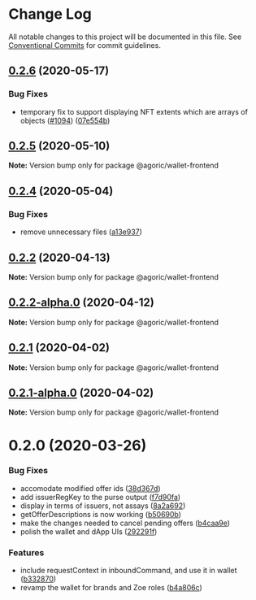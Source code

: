 # Change Log

All notable changes to this project will be documented in this file.
See [Conventional Commits](https://conventionalcommits.org) for commit guidelines.

## [0.2.6](https://github.com/Agoric/agoric-sdk/compare/@agoric/wallet-frontend@0.2.5...@agoric/wallet-frontend@0.2.6) (2020-05-17)


### Bug Fixes

* temporary fix to support displaying NFT extents which are arrays of objects ([#1094](https://github.com/Agoric/agoric-sdk/issues/1094)) ([07e554b](https://github.com/Agoric/agoric-sdk/commit/07e554b9eccf930ba850868b9ad604a1539d1c8f))





## [0.2.5](https://github.com/Agoric/agoric-sdk/compare/@agoric/wallet-frontend@0.2.4...@agoric/wallet-frontend@0.2.5) (2020-05-10)

**Note:** Version bump only for package @agoric/wallet-frontend





## [0.2.4](https://github.com/Agoric/agoric-sdk/compare/@agoric/wallet-frontend@0.2.2...@agoric/wallet-frontend@0.2.4) (2020-05-04)


### Bug Fixes

* remove unnecessary files ([a13e937](https://github.com/Agoric/agoric-sdk/commit/a13e9375bccd6ff03e814745ca489fead21956f8))





## [0.2.2](https://github.com/Agoric/agoric-sdk/compare/@agoric/wallet-frontend@0.2.2-alpha.0...@agoric/wallet-frontend@0.2.2) (2020-04-13)

**Note:** Version bump only for package @agoric/wallet-frontend





## [0.2.2-alpha.0](https://github.com/Agoric/agoric-sdk/compare/@agoric/wallet-frontend@0.2.1...@agoric/wallet-frontend@0.2.2-alpha.0) (2020-04-12)

**Note:** Version bump only for package @agoric/wallet-frontend





## [0.2.1](https://github.com/Agoric/agoric-sdk/compare/@agoric/wallet-frontend@0.2.1-alpha.0...@agoric/wallet-frontend@0.2.1) (2020-04-02)

**Note:** Version bump only for package @agoric/wallet-frontend





## [0.2.1-alpha.0](https://github.com/Agoric/agoric-sdk/compare/@agoric/wallet-frontend@0.2.0...@agoric/wallet-frontend@0.2.1-alpha.0) (2020-04-02)

**Note:** Version bump only for package @agoric/wallet-frontend





# 0.2.0 (2020-03-26)


### Bug Fixes

* accomodate modified offer ids ([38d367d](https://github.com/Agoric/agoric-sdk/commit/38d367dedcba143524b4668573f11b757233401b))
* add issuerRegKey to the purse output ([f7d90fa](https://github.com/Agoric/agoric-sdk/commit/f7d90fa884d74a1535d9f89dd839729a22170d16))
* display in terms of issuers, not assays ([8a2a692](https://github.com/Agoric/agoric-sdk/commit/8a2a692b8758bed82074ed86988dd0deedce0c8a))
* getOfferDescriptions is now working ([b50690b](https://github.com/Agoric/agoric-sdk/commit/b50690be3294baff6165cb3a10b644f31bb29e15))
* make the changes needed to cancel pending offers ([b4caa9e](https://github.com/Agoric/agoric-sdk/commit/b4caa9ed26489ad39651b4717d09bd9f84557480))
* polish the wallet and dApp UIs ([292291f](https://github.com/Agoric/agoric-sdk/commit/292291f234646cdb0685dbf63cf0a75a2491018c))


### Features

* include requestContext in inboundCommand, and use it in wallet ([b332870](https://github.com/Agoric/agoric-sdk/commit/b33287032a376b4adf8c5f695321a559550401ea))
* revamp the wallet for brands and Zoe roles ([b4a806c](https://github.com/Agoric/agoric-sdk/commit/b4a806c63a30e7cfca9a4b4c642702935e5741f4))
